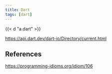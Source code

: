 ```yaml
---
title: Dart
tags: [dart]
---
```


{{< d "a.dart" >}}

<https://api.dart.dev/dart-io/Directory/current.html>

## References

<https://programming-idioms.org/idiom/106>
